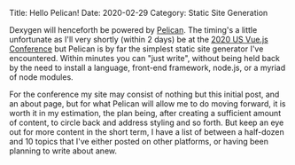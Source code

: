 Title: Hello Pelican!
Date: 2020-02-29
Category: Static Site Generation

Dexygen will henceforth be powered by [Pelican](http://getpelican.com/).  The timing's a little unfortunate as I'll very shortly (within 2 days) be at the [2020 US Vue.js Conference](https://us.vuejs.org/) 
but Pelican is by far the simplest static site generator I've encountered.  Within minutes you can "just write", without being held back by the need to install a language, front-end framework, node.js, or a myriad of node modules.  

For the conference my site may consist of nothing but this initial post, and an about page, but for what Pelican will allow me to do moving forward, it is worth it in my estimation, the plan being, 
after creating a sufficient amount of content, to circle back and address styling and so forth.  But keep an eye out for more content in the short term, I have a list of between a half-dozen and 10 topics
 that I've either posted on other platforms, or having been planning to write about anew.